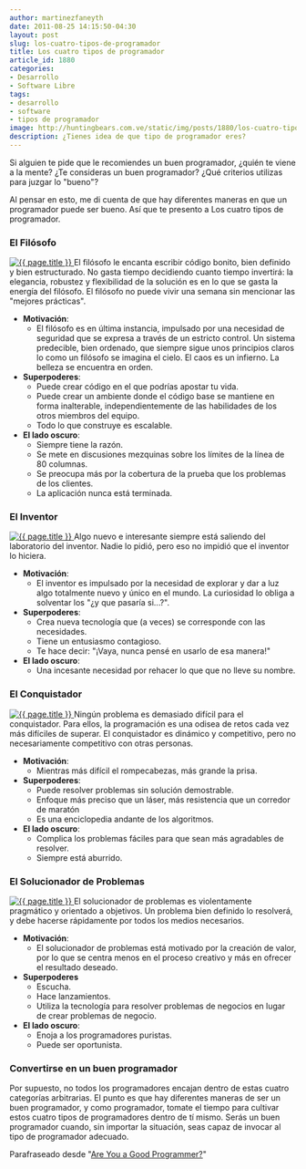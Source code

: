```yaml
---
author: martinezfaneyth
date: 2011-08-25 14:15:50-04:30
layout: post
slug: los-cuatro-tipos-de-programador
title: Los cuatro tipos de programador
article_id: 1880
categories:
- Desarrollo
- Software Libre
tags:
- desarrollo
- software
- tipos de programador
image: http://huntingbears.com.ve/static/img/posts/1880/los-cuatro-tipos-de-programador__1.jpg
description: ¿Tienes idea de que tipo de programador eres?
---
```


Si alguien te pide que le recomiendes un buen programador, ¿quién te viene a la mente? ¿Te consideras un buen programador? ¿Qué criterios utilizas para juzgar lo "bueno"?

Al pensar en esto, me di cuenta de que hay diferentes maneras en que un programador puede ser bueno. Así que te presento a Los cuatro tipos de programador.

### El Filósofo

<a title="{{ page.title }}" href="http://huntingbears.com.ve/static/img/posts/1880/los-cuatro-tipos-de-programador__2.jpg">
    <img class="alignright" alt="{{ page.title }}" src="http://huntingbears.com.ve/static/img/posts/1880/los-cuatro-tipos-de-programador__2.jpg" />
</a>El filósofo le encanta escribir código bonito, bien definido y bien estructurado. No gasta tiempo decidiendo cuanto tiempo invertirá: la elegancia, robustez y flexibilidad de la solución es en lo que se gasta la energía del filósofo. El filósofo no puede vivir una semana sin mencionar las "mejores prácticas".

* **Motivación**:
  * El filósofo es en última instancia, impulsado por una necesidad de seguridad que se expresa a través de un estricto control. Un sistema predecible, bien ordenado, que siempre sigue unos principios claros lo como un filósofo se imagina el cielo. El caos es un infierno. La belleza se encuentra en orden.
* **Superpoderes**:
  * Puede crear código en el que podrías apostar tu vida.
  * Puede crear un ambiente donde el código base se mantiene en forma inalterable, independientemente de las habilidades de los otros miembros del equipo.
  * Todo lo que construye es escalable.
* **El lado oscuro**:
  * Siempre tiene la razón.
  * Se mete en discusiones mezquinas sobre los límites de la línea de 80 columnas.
  * Se preocupa más por la cobertura de la prueba que los problemas de los clientes.
  * La aplicación nunca está terminada.

### El Inventor

<a title="{{ page.title }}" href="http://huntingbears.com.ve/static/img/posts/1880/los-cuatro-tipos-de-programador__4.jpg">
    <img class="alignright" alt="{{ page.title }}" src="http://huntingbears.com.ve/static/img/posts/1880/los-cuatro-tipos-de-programador__4.jpg" />
</a>Algo nuevo e interesante siempre está saliendo del laboratorio del inventor. Nadie lo pidió, pero eso no impidió que el inventor lo hiciera.

* **Motivación**:
  * El inventor es impulsado por la necesidad de explorar y dar a luz algo totalmente nuevo y único en el mundo. La curiosidad lo obliga a solventar los "¿y que pasaría si...?".
* **Superpoderes**:
  * Crea nueva tecnología que (a veces) se corresponde con las necesidades.
  * Tiene un entusiasmo contagioso.
  * Te hace decir: "¡Vaya, nunca pensé en usarlo de esa manera!"
* **El lado oscuro**:
  * Una incesante necesidad por rehacer lo que que no lleve su nombre.

### El Conquistador

<a title="{{ page.title }}" href="http://huntingbears.com.ve/static/img/posts/1880/los-cuatro-tipos-de-programador__6.jpg">
    <img class="alignright" alt="{{ page.title }}" src="http://huntingbears.com.ve/static/img/posts/1880/los-cuatro-tipos-de-programador__6.jpg" />
</a>Ningún problema es demasiado difícil para el conquistador. Para ellos, la programación es una odisea de retos cada vez más difíciles de superar. El conquistador es dinámico y competitivo, pero no necesariamente competitivo con otras personas.

* **Motivación**:
  * Mientras más difícil el rompecabezas, más grande la prisa.
* **Superpoderes**:
  * Puede resolver problemas sin solución demostrable.
  * Enfoque más preciso que un láser, más resistencia que un corredor de maratón
  * Es una enciclopedia andante de los algoritmos.
* **El lado oscuro**:
  * Complica los problemas fáciles para que sean más agradables de resolver.
  * Siempre está aburrido.

### El Solucionador de Problemas

<a title="{{ page.title }}" href="http://huntingbears.com.ve/static/img/posts/1880/los-cuatro-tipos-de-programador__8.jpg">
    <img class="alignright" alt="{{ page.title }}" src="http://huntingbears.com.ve/static/img/posts/1880/los-cuatro-tipos-de-programador__8.jpg" />
</a>El solucionador de problemas es violentamente pragmático y orientado a objetivos. Un problema bien definido lo resolverá, y debe hacerse rápidamente por todos los medios necesarios.

* **Motivación**:
  * El solucionador de problemas está motivado por la creación de valor, por lo que se centra menos en el proceso creativo y más en ofrecer el resultado deseado.
* **Superpoderes**
  * Escucha.
  * Hace lanzamientos.
  * Utiliza la tecnología para resolver problemas de negocios en lugar de crear problemas de negocio.
* **El lado oscuro**:
  * Enoja a los programadores puristas.
  * Puede ser oportunista.

### Convertirse en un buen programador

Por supuesto, no todos los programadores encajan dentro de estas cuatro categorías arbitrarias. El punto es que hay diferentes maneras de ser un buen programador, y como programador, tomate el tiempo para cultivar estos cuatro tipos de programadores dentro de tí mismo. Serás un buen programador cuando, sin importar la situación, seas capaz de invocar al tipo de programador adecuado.

Parafraseado desde "[Are You a Good Programmer?](http://techiferous.com/2011/08/are-you-a-good-programmer)"
